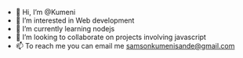- 👋 Hi, I’m @Kumeni
- 👀 I’m interested in Web development
- 🌱 I’m currently learning nodejs
- 💞️ I’m looking to collaborate on projects involving javascript
- 📫 To reach me you can email me samsonkumenisande@gmail.com

<!---
Kumeni/Kumeni is a ✨ special ✨ repository because its `README.md` (this file) appears on your GitHub profile.
You can click the Preview link to take a look at your changes.
--->
